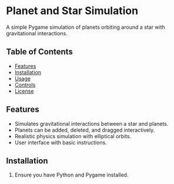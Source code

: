 # Planet and Star Simulation

A simple Pygame simulation of planets orbiting around a star with gravitational interactions.

## Table of Contents

- [Features](#features)
- [Installation](#installation)
- [Usage](#usage)
- [Controls](#controls)
- [License](#license)

## Features

- Simulates gravitational interactions between a star and planets.
- Planets can be added, deleted, and dragged interactively.
- Realistic physics simulation with elliptical orbits.
- User interface with basic instructions.

## Installation

1. Ensure you have Python and Pygame installed.

